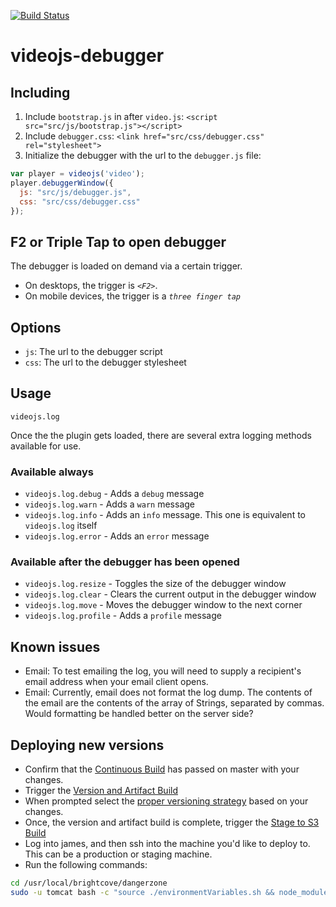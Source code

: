 [![Build Status](http://teamcity/app/rest/builds/buildType:\(id:ExperimentalVideoJsPlayerDebugger_10Continuous\)/statusIcon)](http://trunkcity/viewType.html?buildTypeId=ExperimentalVideoJsPlayerDebugger_10Continuous&guest=1)

# videojs-debugger

## Including

1. Include `bootstrap.js` in after `video.js`: `<script src="src/js/bootstrap.js"></script>`
2. Include `debugger.css`: `<link href="src/css/debugger.css" rel="stylesheet">`
3. Initialize the debugger with the url to the `debugger.js` file:

```js
var player = videojs('video');
player.debuggerWindow({
  js: "src/js/debugger.js",
  css: "src/css/debugger.css"
});
```

## F2 or Triple Tap to open debugger

The debugger is loaded on demand via a certain trigger.
* On desktops, the trigger is *`<F2>`*.
* On mobile devices, the trigger is a *`three finger tap`*

## Options

* `js`: The url to the debugger script
* `css`: The url to the debugger stylesheet

## Usage

`videojs.log`

Once the the plugin gets loaded, there are several extra logging methods available for use.
### Available always
* `videojs.log.debug` - Adds a `debug` message
* `videojs.log.warn` - Adds a `warn` message
* `videojs.log.info` - Adds an `info` message. This one is equivalent to `videojs.log` itself
* `videojs.log.error` - Adds an `error` message

### Available after the debugger has been opened
* `videojs.log.resize` - Toggles the size of the debugger window
* `videojs.log.clear` - Clears the current output in the debugger window
* `videojs.log.move` - Moves the debugger window to the next corner
* `videojs.log.profile` - Adds a <code>profile</code> message

## Known issues

* Email: To test emailing the log, you will need to supply a recipient's email address when your email client opens.
* Email: Currently, email does not format the log dump.  The contents of the email are the contents of the array of Strings, separated by commas.  Would formatting be handled better on the server side?

## Deploying new versions

* Confirm that the [Continuous Build](http://trunkcity/viewType.html?buildTypeId=ExperimentalVideoJsPlayerDebugger_10Continuous) has passed on master with your changes.
* Trigger the [Version and Artifact Build](http://trunkcity/viewType.html?buildTypeId=ExperimentalVideoJsPlayerDebugger_11CreateVersionedReleaseArtifact)
* When prompted select the [proper versioning strategy](http://semver.org/) based on your changes.
* Once, the version and artifact build is complete, trigger the [Stage to S3 Build](http://trunkcity/viewType.html?buildTypeId=ExperimentalVideoJsPlayerDebugger_12StageToS3)
* Log into james, and then ssh into the machine you'd like to deploy to.  This can be a production or staging machine.
* Run the following commands: 
```bash
cd /usr/local/brightcove/dangerzone
sudo -u tomcat bash -c "source ./environmentVariables.sh && node_modules/grunt-cli/bin/grunt --gruntfile=node_modules/cdn-deploy/Gruntfile.js --name=videojs-debugger --number=production"
```